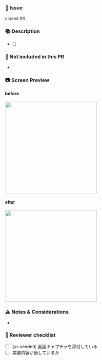 ### 🔗 Issue

closed #X


### 📚 Description

- [ ] 


### 🚧 Not included in this PR

- 


### 📷 Screen Preview

#### before

<img width="300" src="">

#### after

<img width="300" src="">


### ⚠️ Notes & Considerations

- 


### 📝 Reviewer checklist

- [ ] (as needed) 画面キャプチャを添付している
- [ ] 実装内容が適しているか